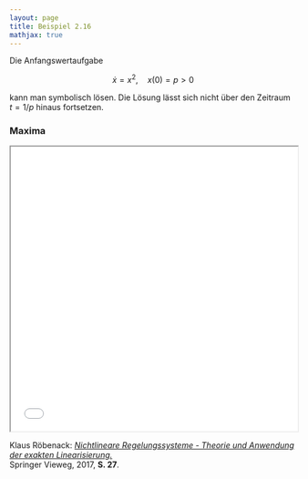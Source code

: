 ```yaml
---
layout: page
title: Beispiel 2.16
mathjax: true
---
```


Die Anfangswertaufgabe

$$
\dot{x}=x^{2},\quad x(0)=p>0
$$

kann man symbolisch lösen. Die Lösung lässt sich nicht über den Zeitraum $t=1/p$ hinaus fortsetzen.

### Maxima

<iframe src="beispiel_endl_flucht.html"  width="100%" height="500"></iframe>

Klaus Röbenack:
[*Nichtlineare Regelungssysteme - Theorie und Anwendung der exakten Linearisierung.*](https://link.springer.com/book/10.1007/978-3-662-44091-9)   
Springer Vieweg, 2017, **S. 27**.

